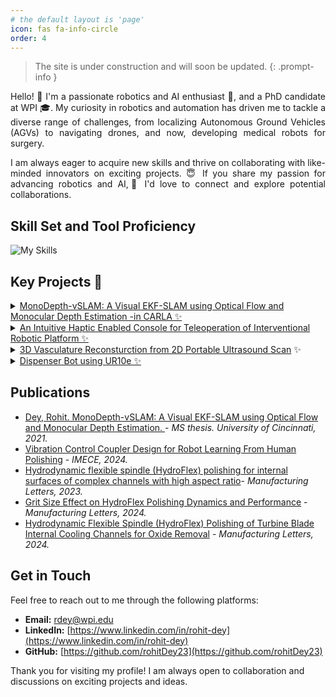 ```yaml
---
# the default layout is 'page'
icon: fas fa-info-circle
order: 4
---
```

> The site is under construction and will soon be updated.
{: .prompt-info }

<div style="text-align: justify"> <p> Hello! 👋 I'm a passionate robotics and AI enthusiast 🤖, and a PhD candidate at WPI 🎓. My curiosity in robotics and automation has driven me to tackle a diverse range of challenges, from localizing Autonomous Ground Vehicles (AGVs) to navigating drones, and now, developing medical robots for surgery.</p>

<p>I am always eager to acquire new skills and thrive on collaborating with like-minded innovators on exciting projects. 😇 If you share my passion for advancing robotics and AI,🤝 I'd love to connect and explore potential collaborations.</p>

</div>

## Skill Set and Tool Proficiency

![My Skills](https://skillicons.dev/icons?i=python,cpp,matlab,pytorch,opencv,tensorflow,ros,docker,github)

## Key Projects 🔭 

<details>
<summary><a href="#"> MonoDepth-vSLAM: A Visual EKF-SLAM using Optical Flow and Monocular Depth Estimation -in CARLA  ✨</a></summary> 
    
- Developed an algorithm to address the drawbacks of monocular-SLAM.
- Used concepts of Optical Flow in EKF 
- Estimated Depth of features from single Image with help of Deep Neural Network
</details>

<details>
<summary><a href="#">An Intuitive Haptic Enabled Console for Teleoperation of Interventional Robotic Platform ✨</a></summary>

- Designed and Modeled a Teleoperated Neuro-interventional Robotic Platform for guidewire and catheter naviagtion
- Implemented Field Oriented Control (FOC) for contorlling multiple BLDC motors wirelessly with micro-Ros.
- Developed Ros2 plugin for real-time motion mapping with Electro-Magnetic Tracking Sensors. 
</details>

<details>
<summary><a href="#"> 3D Vasculature Reconsturction from 2D Portable Ultrasound Scan</a> ✨</summary>

- Developed an algorithm to reconstruct 3D vasculature from 2D ultrasound scans without dissrupting the normal medical procedure.
- Leveraged UCO-SLAM with RGBD images for tracking the ultrasound probe.
- Conducted clinical trials and tested the efficacy of the system. 
</details>

<details>
<summary><a href="#">Dispenser Bot using UR10e ✨</a></summary>    

- Developed a Dispenser Bot with UR10e for automated dispensing and mixing of chemicals for versatile application as per need.
- Used Modbus TCP/IP and serial RS485 for real-time communication protocol to interact with different sensors
- Developed a software application with a friendly UI to directly communicate with the dispenser bot to carry out high-level functions.
</details>

## Publications 

-  [Dey, Rohit. MonoDepth-vSLAM: A Visual EKF-SLAM using Optical Flow and Monocular Depth Estimation. ](https://www.proquest.com/docview/2717107920?pq-origsite=gscholar&fromopenview=true&sourcetype=Dissertations%20&%20Theses) - *MS thesis. University of Cincinnati, 2021.*
-  [Vibration Control Coupler Design for Robot Learning From Human Polishing](link) - *IMECE, 2024.*
- [Hydrodynamic flexible spindle (HydroFlex) polishing for internal surfaces of complex channels with high aspect ratio](https://www.sciencedirect.com/science/article/pii/S2213846323001529)- *Manufacturing Letters, 2023.*
- [Grit Size Effect on HydroFlex Polishing Dynamics and Performance](link) - *Manufacturing Letters, 2024.*
-  [Hydrodynamic Flexible Spindle (HydroFlex) Polishing of Turbine Blade Internal Cooling Channels for Oxide Removal](link) - *Manufacturing Letters, 2024.*


## Get in Touch

Feel free to reach out to me through the following platforms:

- **Email:** [rdey@wpi.edu](mailto:rdey@wpi.edu)
- **LinkedIn:** [https://www.linkedin.com/in/rohit-dey](https://www.linkedin.com/in/rohit-dey)
- **GitHub:** [https://github.com/rohitDey23](https://github.com/rohitDey23)

Thank you for visiting my profile! I am always open to collaboration and discussions on exciting projects and ideas.
